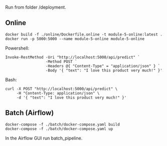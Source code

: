 Run from folder /deployment.

## Online

```
docker build -f ./online/Dockerfile.online -t module-5-online:latest .
docker run -p 5000:5000 --name module-5-online module-5-online
```

Powershell: 
```
Invoke-RestMethod -Uri "http://localhost:5000/api/predict" `
                  -Method POST `
                  -Headers @{ "Content-Type" = "application/json" } `
                  -Body '{ "text": "I love this product very much!" }'
```
Bash: 
```
curl -X POST "http://localhost:5000/api/predict" \
     -H "Content-Type: application/json" \
     -d '{ "text": "I love this product very much!" }'
```

## Batch (Airflow)
```
docker-compose -f ./batch/docker-compose.yaml build
docker-compose -f ./batch/docker-compose.yaml up
```
In the Airflow GUI run batch_pipeline.
